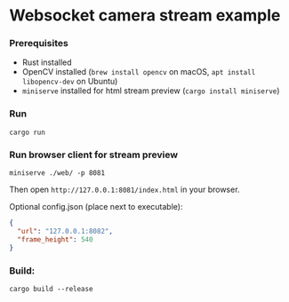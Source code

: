 # Websocket camera stream example


### Prerequisites
- Rust installed
- OpenCV installed (`brew install opencv` on macOS, `apt install libopencv-dev` on Ubuntu)
- `miniserve` installed for html stream preview (`cargo install miniserve`)



### Run

```
cargo run
```

### Run browser client for stream preview

```
miniserve ./web/ -p 8081
```

Then open `http://127.0.0.1:8081/index.html` in your browser.



Optional config.json (place next to executable):

```json
{
  "url": "127.0.0.1:8082",
  "frame_height": 540
}
```


### Build:


```
cargo build --release
```
